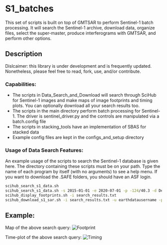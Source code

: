 # S1_batches

This set of scripts is built on top of GMTSAR to perform Sentinel-1 batch processing. It will search the Sentinel-1 archive, download data, organize files, select the super-master, produce interferograms with GMTSAR, and perform other options. 

## Description

Dislcaimer: this library is under development and is frequently updated.  Nonetheless, please feel free to read, fork, use, and/or contribute. 

### Capabilities: 
* The scripts in Data_Search_and_Download will search through SciHub for Sentinel-1 images and make maps of image footprints and timing plots. You can optionally download all your search results too. 
* The scripts in the main directory perform batch processing for Sentinel-1. The driver is sentinel_driver.py and the controls are manipulated via a batch.config file
* The scripts in stacking_tools have an implementation of SBAS for stacked data
* Example config files are kept in the configs_and_setup directory

### Usage of Data Search Features: 
An example usage of the scripts to search the Sentinel-1 database is given here. The directory containing these scripts must be on your path. Type the name of each program by itself (with no arguments) to see a help menu.  If you want to download the .SAFE folders, you should have an ASF login. 
```bash
scihub_search_s1_data.sh
scihub_search_s1_data.sh -s 2015-01-01 -e 2020-07-01 -p -124/40.3 -d Descending -o 13
scihub_display_footprints.sh -i search_results.txt 
scihub_download_s1_sar.sh -i search_results.txt -u earthdatausername -p earthdatapassword
```

## Example: 

Map of the above search query:
![Footprint](https://github.com/kmaterna/S1_batches/blob/master/Data_Search_and_Download/MTJ_footprints.png)

Time-plot of the above search query:
![Timing](https://github.com/kmaterna/S1_batches/blob/master/Data_Search_and_Download/MTJ_timing.png)


